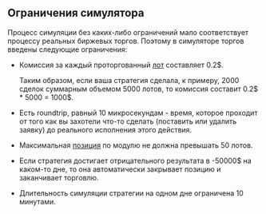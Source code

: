 ## Ограничения симулятора

Процесс симуляции без каких-либо ограничений мало соответствует процессу реальных биржевых торгов.
Поэтому в симуляторе торгов введены следующие ограничения:

- Комиссия за каждый проторгованный [лот](/terms.md#lot) составляет 0.2$.

  Таким образом, если ваша стратегия сделала, к примеру, 2000 сделок суммарным объемом 5000 лотов, то комиссия составит 0.2$ * 5000 = 1000$.

- Есть roundtrip, равный 10 микросекундам - время, которое проходит от того как вы захотели что-то сделать (поставить или удалить заявку) до реального исполнения этого действия.
- Максимальная [позиция](/terms.md#position) по модулю не должна превышать 50 лотов.
- Если стратегия достигает отрицательного результата в -50000$ на каком-то дне, то она автоматически закрывает позицию и заканчивает торговлю.
- Длительность симуляции стратегии на одном дне ограничена 10 минутами.
